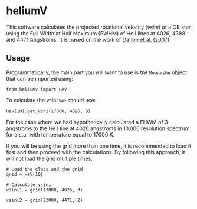 heliumV
=========

This software calculates the projected rotational velocity (*vsini*) of a OB
star using the Full Width at Half Maximum (FWHM) of He I lines at 4026, 4388
and 4471 Angstroms. It is based on the work of [Daflon et al. (2007)][1].

[1]: http://dx.doi.org/10.1086/521707


## Usage

Programmatically, the main part you will want to use is the `MeanVshe` object
that can be imported using:

```
from heliumv import HeV
```

To calculate the *vsini* we should use:

```
HeV(10).get_vsni(17000, 4026, 3)
```

For the case where we had hypothetically calculated a FHWM of 3 angstroms to
the He I line at 4026 angstroms in 10,000 resolution spectrum for a star with
temperature equal to 17000 K.

If you will be using the grid more than one time, it is recommended to load it
first and then proceed with the calculations. By following this approach, it
will not load the grid multiple times.

```
# Load the class and the grid
grid = HeV(10)

# Calculate vsini
vsini1 = grid(17000, 4026, 3)

vsini2 = grid(23000, 4471, 2)
```

